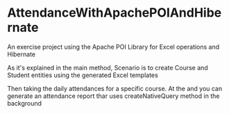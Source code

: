 # AttendanceWithApachePOIAndHibernate
 
An exercise project using the Apache POI Library for Excel operations and Hibernate

As it's explained in the main method, Scenario is to create Course and Student entities using the generated Excel templates

Then taking the daily attendances for a specific course. At the and you can generate an attendance report thar uses createNativeQuery method in the background
